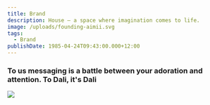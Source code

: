```yaml
---
title: Brand
description: House — a space where imagination comes to life.
image: /uploads/founding-aimii.svg
tags:
  - Brand
publishDate: 1985-04-24T09:43:00.000+12:00
---
```

### To us messaging is a battle between your adoration and attention. To Dali, it's Dali

![](/uploads/dali-logo-color.svg)

